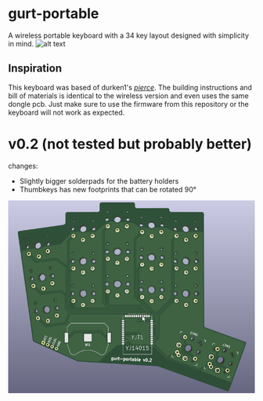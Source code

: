 # gurt-portable
A wireless portable keyboard with a 34 key layout designed with simplicity in mind. 
![alt text](pictures/PXL_20220713_122904998.MP.jpg)
## Inspiration
This keyboard was based of durken1's *[pierce](https://github.com/durken1/pierce)*. The building instructions and bill of materials is identical to the wireless version and even uses the same dongle pcb. Just make sure to use the firmware from this repository or the keyboard will not work as expected. 



# v0.2 (not tested but probably better)
changes:
<ul>
  <li>Slightly bigger solderpads for the battery holders</li>
  <li>Thumbkeys has new footprints that can be rotated 90°</li>
</ul>

![alt text](pictures/v0.2.png)
